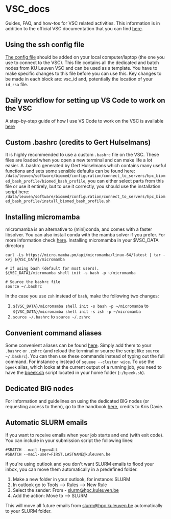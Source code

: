 # VSC_docs
Guides, FAQ, and how-tos for VSC related activities. This information is in addition to the official VSC documentation that you can find [here](https://docs.vscentrum.be).

## Using the ssh config file
[The config file](https://github.com/VIB-CCB-BioIT/VSC_docs/blob/main/files/config) should be added on your local computer/laptop (the one you use to connect to the VSC). This file contains all the dedicated and batch nodes from KU Leuven VSC and can be used as a template. You have to make specific changes to this file before you can use this.
Key changes to be made in each block are: vsc_id and, potentially the location of your `id_rsa` file.

## Daily workflow for setting up VS Code to work on the VSC
A step-by-step guide of how I use VS Code to work on the VSC is available [here](https://github.com/VIB-CCB-BioIT/VSC_docs/blob/main/using_vsc_in_VScode.md)

## Custom .bashrc (credits to Gert Hulselmans)
It is highly recommended to use a custom `.bashrc` file on the VSC. These files are loaded when you open a new terminal and can make life a lot easier.
A .bashrc generated by Gert Hulselmans which contains many useful functions and sets some sensible defaults can be found here: `/data/leuven/software/biomed/configuration/connect_to_servers/hpc_biomed_bash_profile/biomed_bash_profile`, you can either select parts from this file or use it entirely, but to use it correctly, you should use the installation script here: `/data/leuven/software/biomed/configuration/connect_to_servers/hpc_biomed_bash_profile/install_biomed_bash_profile.sh`

## Installing micromamba
micromamba is an alternative to (mini)conda, and comes with a faster libsolver. You can also install conda with the mamba solver if you prefer. For more information check [here](https://docs.vscentrum.be/software/python_package_management.html).
Installing micromamba in your $VSC_DATA directory

```
curl -Ls https://micro.mamba.pm/api/micromamba/linux-64/latest | tar -xvj ${VSC_DATA}/micromamba

# If using bash (default for most users).
${VSC_DATA}/micromamba shell init -s bash -p ~/micromamba

# Source the bashrc file
source ~/.bashrc
```

In the case you use `zsh` instead of `bash`, make the following two changes:
1. `${VSC_DATA}/micromamba shell init -s bash -p ~/micromamba` to `${VSC_DATA}/micromamba shell init -s zsh -p ~/micromamba`
2. `source ~/.bashrc` to `source ~/.zshrc` 

## Convenient command aliases
Some convenient aliases can be found [here](https://github.com/VIB-CCB-BioIT/VSC_docs/blob/main/files/VSC_aliases). Simply add them to your `.bashrc` or `.zshrc` (and reload the terminal or source the script like `source ~/.bashrc`). You can then use these commands instead of typing out the full command. For instance `q` instead of `squeue --cluster wice`. To use the `bpeek` alias, which looks at the current output of a running job, you need to have the [bpeek.sh](https://github.com/VIB-CCB-BioIT/VSC_docs/blob/main/files/bpeek.sh) script located in your home folder (`~/bpeek.sh`).

## Dedicated BIG nodes
For information and guidelines on using the dedicated BIG nodes (or requesting access to them), go to the handbook [here](https://docs.google.com/document/d/1bMqhykatkkATmWkqIdaXqQRv8GnfUOX9qSdDuShfmCI/edit), credits to Kris Davie.

## Automatic SLURM emails
If you want to receive emails when your job starts and end (with exit code). You can include in your submission script the following lines:
```
#SBATCH --mail-type=ALL
#SBATCH --mail-user=FIRST.LASTNAME@kuleuven.be
```
If you're using outlook and you don't want SLURM emails to flood your inbox, you can move them automatically in a predefined folder.
1. Make a new folder in your outlook, for instance: SLURM
2. In outlook go to Tools --> Rules --> New Rule
3. Select the sender: From - slurm@hpc.kuleuven.be
4. Add the action: Move to --> SLURM

This will move all future emails from slurm@hpc.kuleuven.be automatically to your SLURM folder.

